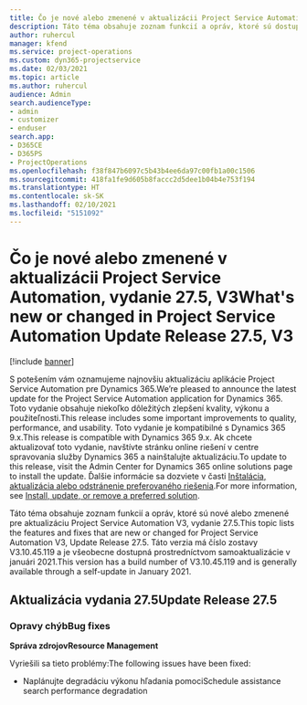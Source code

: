 ```yaml
---
title: Čo je nové alebo zmenené v aktualizácii Project Service Automation, vydanie 27.5, oprava V3
description: Táto téma obsahuje zoznam funkcií a opráv, ktoré sú dostupné v aktualizácii Project Service Automation, vydanie 27.5, oprava V3.
author: ruhercul
manager: kfend
ms.service: project-operations
ms.custom: dyn365-projectservice
ms.date: 02/03/2021
ms.topic: article
ms.author: ruhercul
audience: Admin
search.audienceType:
- admin
- customizer
- enduser
search.app:
- D365CE
- D365PS
- ProjectOperations
ms.openlocfilehash: f38f847b6097c5b43b4ee6da97c00fb1a00c1506
ms.sourcegitcommit: 418fa1fe9d605b8faccc2d5dee1b04b4e753f194
ms.translationtype: HT
ms.contentlocale: sk-SK
ms.lasthandoff: 02/10/2021
ms.locfileid: "5151092"
---
```

# <a name="whats-new-or-changed-in-project-service-automation-update-release-275-v3"></a><span data-ttu-id="129df-103">Čo je nové alebo zmenené v aktualizácii Project Service Automation, vydanie 27.5, V3</span><span class="sxs-lookup"><span data-stu-id="129df-103">What's new or changed in Project Service Automation Update Release 27.5, V3</span></span>

[!include [banner](../includes/psa-now-project-operations.md)]

<span data-ttu-id="129df-104">S potešením vám oznamujeme najnovšiu aktualizáciu aplikácie Project Service Automation pre Dynamics 365.</span><span class="sxs-lookup"><span data-stu-id="129df-104">We’re pleased to announce the latest update for the Project Service Automation application for Dynamics 365.</span></span> <span data-ttu-id="129df-105">Toto vydanie obsahuje niekoľko dôležitých zlepšení kvality, výkonu a použiteľnosti.</span><span class="sxs-lookup"><span data-stu-id="129df-105">This release includes some important improvements to quality, performance, and usability.</span></span> <span data-ttu-id="129df-106">Toto vydanie je kompatibilné s Dynamics 365 9.x.</span><span class="sxs-lookup"><span data-stu-id="129df-106">This release is compatible with Dynamics 365 9.x.</span></span> <span data-ttu-id="129df-107">Ak chcete aktualizovať toto vydanie, navštívte stránku online riešení v centre spravovania služby Dynamics 365 a nainštalujte aktualizáciu.</span><span class="sxs-lookup"><span data-stu-id="129df-107">To update to this release, visit the Admin Center for Dynamics 365 online solutions page to install the update.</span></span> <span data-ttu-id="129df-108">Ďalšie informácie sa dozviete v časti [Inštalácia, aktualizácia alebo odstránenie preferovaného riešenia](https://docs.microsoft.com/power-platform/admin/install-remove-preferred-solution).</span><span class="sxs-lookup"><span data-stu-id="129df-108">For more information, see [Install, update, or remove a preferred solution](https://docs.microsoft.com/power-platform/admin/install-remove-preferred-solution).</span></span>

<span data-ttu-id="129df-109">Táto téma obsahuje zoznam funkcií a opráv, ktoré sú nové alebo zmenené pre aktualizáciu Project Service Automation V3, vydanie 27.5.</span><span class="sxs-lookup"><span data-stu-id="129df-109">This topic lists the features and fixes that are new or changed for Project Service Automation V3, Update Release 27.5.</span></span> <span data-ttu-id="129df-110">Táto verzia má číslo zostavy V3.10.45.119 a je všeobecne dostupná prostredníctvom samoaktualizácie v januári 2021.</span><span class="sxs-lookup"><span data-stu-id="129df-110">This version has a build number of V3.10.45.119 and is generally available through a self-update in January 2021.</span></span>

## <a name="update-release-275"></a><span data-ttu-id="129df-111">Aktualizácia vydania 27.5</span><span class="sxs-lookup"><span data-stu-id="129df-111">Update Release 27.5</span></span>

### <a name="bug-fixes"></a><span data-ttu-id="129df-112">Opravy chýb</span><span class="sxs-lookup"><span data-stu-id="129df-112">Bug fixes</span></span>


<span data-ttu-id="129df-113">**Správa zdrojov**</span><span class="sxs-lookup"><span data-stu-id="129df-113">**Resource Management**</span></span>

<span data-ttu-id="129df-114">Vyriešili sa tieto problémy:</span><span class="sxs-lookup"><span data-stu-id="129df-114">The following issues have been fixed:</span></span>

- <span data-ttu-id="129df-115">Naplánujte degradáciu výkonu hľadania pomoci</span><span class="sxs-lookup"><span data-stu-id="129df-115">Schedule assistance search performance degradation</span></span>
